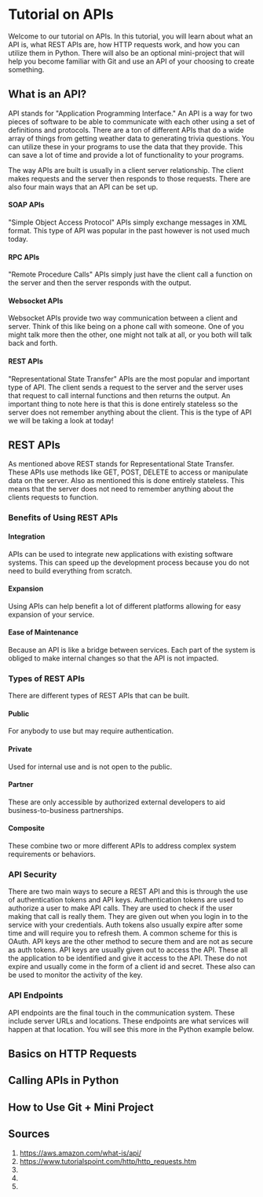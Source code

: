 # Tutorial on APIs

Welcome to our tutorial on APIs. In this tutorial, you will learn about what an API is, what REST APIs are, how HTTP requests work, and how you can utilize them in Python. There will also be an optional mini-project that will help you become familiar with Git and use an API of your choosing to create something. 

## What is an API?

API stands for "Application Programming Interface." An API is a way for two pieces of software to be able to communicate with each other using a set of definitions and protocols. There are a ton of different APIs that do a wide array of things from getting weather data to generating trivia questions. You can utilize these in your programs to use the data that they provide. This can save a lot of time and provide a lot of functionality to your programs. 

The way APIs are built is usually in a client server relationship. The client makes requests and the server then responds to those requests. There are also four main ways that an API can be set up. 

#### SOAP APIs
"Simple Object Access Protocol" APIs simply exchange messages in XML format. This type of API was popular in the past however is not used much today.

#### RPC APIs
"Remote Procedure Calls" APIs simply just have the client call a function on the server and then the server responds with the output. 

#### Websocket APIs
Websocket APIs provide two way communication between a client and server. Think of this like being on a phone call with someone. One of you might talk more then the other, one might not talk at all, or you both will talk back and forth. 

#### REST APIs
"Representational State Transfer" APIs are the most popular and important type of API. The client sends a request to the server and the server uses that request to call internal functions and then returns the output. An important thing to note here is that this is done entirely stateless so the server does not remember anything about the client. This is the type of API we will be taking a look at today!

## REST APIs
As mentioned above REST stands for Representational State Transfer. These APIs use methods like GET, POST, DELETE to access or manipulate data on the server. Also as mentioned this is done entirely stateless. This means that the server does not need to remember anything about the clients requests to function. 

### Benefits of Using REST APIs

#### Integration

APIs can be used to integrate new applications with existing software systems. This can speed up the development process because you do not need to build everything from scratch.

#### Expansion
Using APIs can help benefit a lot of different platforms allowing for easy expansion of your service. 

#### Ease of Maintenance
Because an API is like a bridge between services. Each part of the system is obliged to make internal changes so that the API is not impacted.

### Types of REST APIs
There are different types of REST APIs that can be built. 

#### Public

For anybody to use but may require authentication.

#### Private

Used for internal use and is not open to the public. 

#### Partner

These are only accessible by authorized external developers to aid business-to-business partnerships.

#### Composite 

These combine two or more different APIs to address complex system requirements or behaviors. 

### API Security 

There are two main ways to secure a REST API and this is through the use of authentication tokens and API keys. Authentication tokens are used to authorize a user to make API calls. They are used to check if the user making that call is really them. They are given out when you login in to the service with your credentials. Auth tokens also usually expire after some time and will require you to refresh them. A common scheme for this is OAuth. API keys are the other method to secure them and are not as secure as auth tokens. API keys are usually given out to access the API. These all the application to be identified and give it access to the API. These do not expire and usually come in the form of a client id and secret. These also can be used to monitor the activity of the key.

### API Endpoints

API endpoints are the final touch in the communication system. These include server URLs and locations. These endpoints are what services will happen at that location. You will see this more in the Python example below. 

## Basics on HTTP Requests

## Calling APIs in Python

## How to Use Git + Mini Project

## Sources

1) https://aws.amazon.com/what-is/api/
2) https://www.tutorialspoint.com/http/http_requests.htm
3) 
4) 
5) 